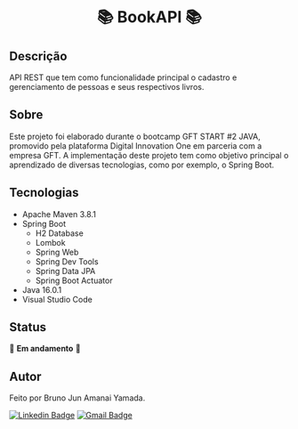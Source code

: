 <h1 align="center"> 📚 BookAPI 📚 </h1>

## Descrição

API REST que tem como funcionalidade principal o cadastro e gerenciamento de pessoas e seus respectivos livros.

## Sobre

Este projeto foi elaborado durante o bootcamp GFT START #2 JAVA, promovido pela plataforma Digital Innovation One em parceria com a empresa GFT. A implementação deste projeto tem como objetivo principal o aprendizado de diversas tecnologias, como por exemplo, o Spring Boot.

## Tecnologias

* Apache Maven 3.8.1
* Spring Boot
    * H2 Database
    * Lombok
    * Spring Web
    * Spring Dev Tools 
    * Spring Data JPA
    * Spring Boot Actuator
* Java 16.0.1
* Visual Studio Code

## Status

👷 **Em andamento** 👷

## Autor

Feito por Bruno Jun Amanai Yamada.

[![Linkedin Badge](https://img.shields.io/badge/-BrunoJun-blue?style=flat-square&logo=Linkedin&logoColor=white&link=https://www.linkedin.com/in/brunojun//)](https://www.linkedin.com/in/brunojun/) [![Gmail Badge](https://img.shields.io/badge/-brunojun7@gmail.com-c14438?style=flat-square&logo=Gmail&logoColor=white&link=mailto:brunojun7@gmail.com)](mailto:brunojun7@gmail.com)


